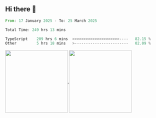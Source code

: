 ## Hi there 👋
<!--START_SECTION:waka-->

```rust
From: 17 January 2025 - To: 25 March 2025

Total Time: 249 hrs 13 mins

TypeScript    209 hrs 6 mins  >>>>>>>>>>>>>>>>>>>>>----   82.15 %
Other         5 hrs 18 mins   >------------------------   02.09 %
```

<!--END_SECTION:waka-->

<a href="https://github.com/anuraghazra/github-readme-stats">
  <img height=200 align="center" src="https://github-readme-stats.vercel.app/api/top-langs/?username=paulgeorge35&layout=donut&langs_count=5&theme=transparent" />
</a>
<a href="https://github.com/anuraghazra/convoychat">
  <img height=200 align="center" src="https://github-readme-stats.vercel.app/api?username=paulgeorge35&show_icons=true&show=prs_merged&theme=transparent&rank_icon=github" />
</a>
